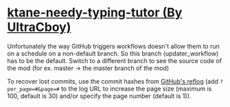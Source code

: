 # [ktane-needy-typing-tutor (By UltraCboy)](https://github.com/UltraCboy/ktane-needy-typing-tutor)

Unfortunately the way GitHub triggers workflows doesn't allow them to run on a schedule on a non-default branch. So this branch (updater_workflow) has to be the default. Switch to a different branch to see the source code of the mod (for ex. master -> the master branch of the mod)

To recover lost commits, use the commit hashes from [GitHub's reflog](https://api.github.com/repos/KtaneModules/ktane-needy-typing-tutor-UltraCboy/events) (add `?per_page=#&page=#` to the log URL to increase the page size (maximum is 100, default is 30) and/or specify the page number (default is 1)).
